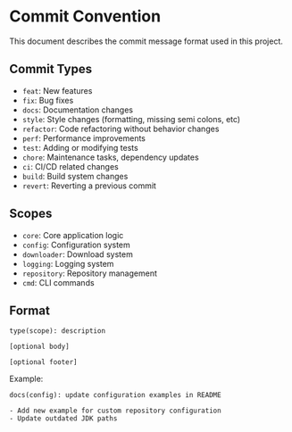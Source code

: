 # Commit Convention

This document describes the commit message format used in this project.

## Commit Types

- `feat`: New features
- `fix`: Bug fixes
- `docs`: Documentation changes
- `style`: Style changes (formatting, missing semi colons, etc)
- `refactor`: Code refactoring without behavior changes
- `perf`: Performance improvements
- `test`: Adding or modifying tests
- `chore`: Maintenance tasks, dependency updates
- `ci`: CI/CD related changes
- `build`: Build system changes
- `revert`: Reverting a previous commit

## Scopes

- `core`: Core application logic
- `config`: Configuration system
- `downloader`: Download system
- `logging`: Logging system
- `repository`: Repository management
- `cmd`: CLI commands

## Format

```
type(scope): description

[optional body]

[optional footer]
```

Example:
```
docs(config): update configuration examples in README

- Add new example for custom repository configuration
- Update outdated JDK paths
```
